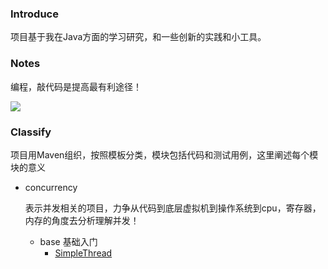 ### Introduce

项目基于我在Java方面的学习研究，和一些创新的实践和小工具。
### Notes

编程，敲代码是提高最有利途径！

![](http://7xvboh.com1.z0.glb.clouddn.com/java.jpg)

### Classify

项目用Maven组织，按照模板分类，模块包括代码和测试用例，这里阐述每个模块的意义

* concurrency
   
   表示并发相关的项目，力争从代码到底层虚拟机到操作系统到cpu，寄存器，内存的角度去分析理解并发！
   * base 
     基础入门
      * [SimpleThread](./concurrency/src/main/java/base/SimpleThread.java)
      
      
      
      
      
      
      
      
      
      
      
      
      
      
      
      
      
      
      